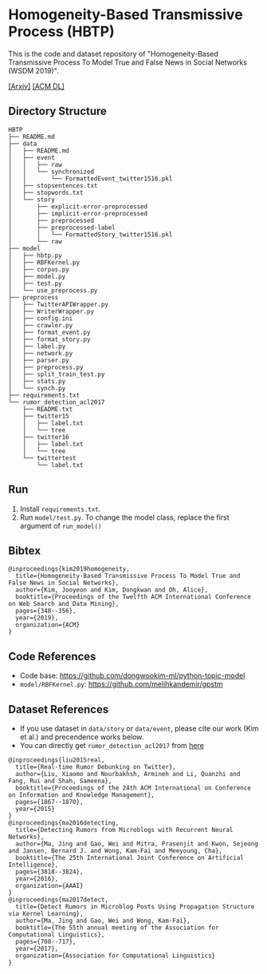 # Homogeneity-Based Transmissive Process (HBTP)

This is the code and dataset repository of "Homogeneity-Based Transmissive Process To Model True and False News in Social Networks (WSDM 2019)".

[[Arxiv]](https://arxiv.org/abs/1811.09702)
[[ACM DL]](https://dl.acm.org/citation.cfm?id=3291009)

## Directory Structure
```
HBTP
├── README.md
├── data
│   ├── README.md
│   ├── event
│   │   ├── raw
│   │   └── synchronized
│   │       └── FormattedEvent_twitter1516.pkl
│   ├── stopsentences.txt
│   ├── stopwords.txt
│   └── story
│       ├── explicit-error-preprocessed
│       ├── implicit-error-preprocessed
│       ├── preprocessed
│       ├── preprocessed-label
│       │   └── FormattedStory_twitter1516.pkl
│       └── raw
├── model
│   ├── hbtp.py
│   ├── RBFKernel.py
│   ├── corpus.py
│   ├── model.py
│   ├── test.py
│   └── use_preprocess.py
├── preprocess
│   ├── TwitterAPIWrapper.py
│   ├── WriterWrapper.py
│   ├── config.ini
│   ├── crawler.py
│   ├── format_event.py
│   ├── format_story.py
│   ├── label.py
│   ├── network.py
│   ├── parser.py
│   ├── preprocess.py
│   ├── split_train_test.py
│   ├── stats.py
│   └── synch.py
├── requirements.txt
└── rumor_detection_acl2017
    ├── README.txt
    ├── twitter15
    │   ├── label.txt
    │   └── tree
    ├── twitter16
    │   ├── label.txt
    │   └── tree
    └── twittertest
        └── label.txt
```

## Run
1. Install `requirements.txt`.
2. Run `model/test.py`. To change the model class, replace the first argument of `run_model()`

## Bibtex
```
@inproceedings{kim2019homogeneity,
  title={Homogeneity-Based Transmissive Process To Model True and False News in Social Networks},
  author={Kim, Jooyeon and Kim, Dongkwan and Oh, Alice},
  booktitle={Proceedings of the Twelfth ACM International Conference on Web Search and Data Mining},
  pages={348--356},
  year={2019},
  organization={ACM}
}
```

## Code References
- Code base: https://github.com/dongwookim-ml/python-topic-model
- `model/RBFKernel.py`: https://github.com/melihkandemir/gpstm

## Dataset References
- If you use dataset in `data/story` or `data/event`, please cite our work (Kim et al.) and precendence works below.
- You can directly get `rumor_detection_acl2017` from [here](https://github.com/majingCUHK/Rumor_RvNN)

```
@inproceedings{liu2015real,
  title={Real-time Rumor Debunking on Twitter},
  author={Liu, Xiaomo and Nourbakhsh, Armineh and Li, Quanzhi and Fang, Rui and Shah, Sameena},
  booktitle={Proceedings of the 24th ACM International on Conference on Information and Knowledge Management},
  pages={1867--1870},
  year={2015}
}
@inproceedings{ma2016detecting,
  title={Detecting Rumors from Microblogs with Recurrent Neural Networks},
  author={Ma, Jing and Gao, Wei and Mitra, Prasenjit and Kwon, Sejeong and Jansen, Bernard J. and Wong, Kam-Fai and Meeyoung, Cha},
  booktitle={The 25th International Joint Conference on Artificial Intelligence},
  pages={3818--3824},
  year={2016},
  organization={AAAI}
}
@inproceedings{ma2017detect,
  title={Detect Rumors in Microblog Posts Using Propagation Structure via Kernel Learning},
  author={Ma, Jing and Gao, Wei and Wong, Kam-Fai},
  booktitle={The 55th annual meeting of the Association for Computational Linguistics},
  pages={708--717},
  year={2017},
  organization={Association for Computational Linguistics}
}
```
